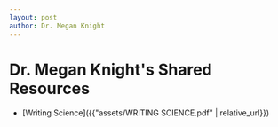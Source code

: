 ```yaml
---
layout: post
author: Dr. Megan Knight
---
```


# Dr. Megan Knight's Shared Resources

- [Writing Science]({{"assets/WRITING SCIENCE.pdf" | relative_url}})